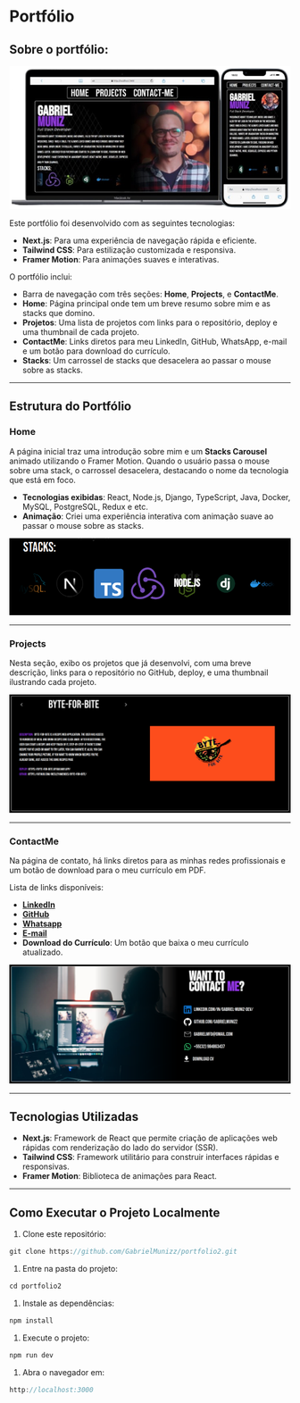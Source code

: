 # Portfólio

## Sobre o portfólio:

![port_preview.png](./Portfolio_Thumbs/port_preview.png)

Este portfólio foi desenvolvido com as seguintes tecnologias:

- **Next.js**: Para uma experiência de navegação rápida e eficiente.
- **Tailwind CSS**: Para estilização customizada e responsiva.
- **Framer Motion**: Para animações suaves e interativas.

O portfólio inclui:

- Barra de navegação com três seções: **Home**, **Projects**, e **ContactMe**.
- **Home**: Página principal onde tem um breve resumo sobre mim e as stacks que domino.
- **Projetos**: Uma lista de projetos com links para o repositório, deploy e uma thumbnail de cada projeto.
- **ContactMe**: Links diretos para meu LinkedIn, GitHub, WhatsApp, e-mail e um botão para download do currículo.
- **Stacks**: Um carrossel de stacks que desacelera ao passar o mouse sobre as stacks.

---

## Estrutura do Portfólio

### **Home**

A página inicial traz uma introdução sobre mim e um **Stacks Carousel** animado utilizando o Framer Motion. Quando o usuário passa o mouse sobre uma stack, o carrossel desacelera, destacando o nome da tecnologia que está em foco.

- **Tecnologias exibidas**: React, Node.js, Django, TypeScript, Java, Docker, MySQL, PostgreSQL, Redux e etc.
- **Animação**: Criei uma experiência interativa com animação suave ao passar o mouse sobre as stacks.

![stacks_carousel.png](./Portfolio_Thumbs/stacks_carousel.png)

---

### Projects

Nesta seção, exibo os projetos que já desenvolvi, com uma breve descrição, links para o repositório no GitHub, deploy, e uma thumbnail ilustrando cada projeto.

![projects_page.png](./Portfolio_Thumbs/projects_page.png)

---

### ContactMe

Na página de contato, há links diretos para as minhas redes profissionais e um botão de download para o meu currículo em PDF.

Lista de links disponíveis:

- [**LinkedIn**](https://www.linkedin.com/in/gabriel-muniz-dev/)
- [**GitHub**](https://github.com/GabrielMunizz)
- [**Whatsapp**](https://api.whatsapp.com/send?phone=5532984863437)
- [**E-mail**](mailto:gabrielmfd@gmail.com)
- **Download do Currículo**: Um botão que baixa o meu currículo atualizado.

![contact_me_page.png](./Portfolio_Thumbs/contact_me_page.png)

---

## Tecnologias Utilizadas

- **Next.js**: Framework de React que permite criação de aplicações web rápidas com renderização do lado do servidor (SSR).
- **Tailwind CSS**: Framework utilitário para construir interfaces rápidas e responsivas.
- **Framer Motion**: Biblioteca de animações para React.

---

## Como Executar o Projeto Localmente

1. Clone este repositório:

```jsx
git clone https://github.com/GabrielMunizz/portfolio2.git
```

1. Entre na pasta do projeto:

```jsx
cd portfolio2
```

1. Instale as dependências:

```jsx
npm install
```

1. Execute o projeto:

```jsx
npm run dev
```

1. Abra o navegador em:

```jsx
http://localhost:3000
```